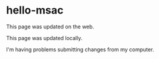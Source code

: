 # hello-msac

This page was updated on the web. 

This page was updated locally.

I'm having problems submitting changes from my computer. 
